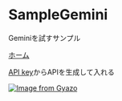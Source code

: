 # SampleGemini

Geminiを試すサンプル


[ホーム](https://makersuite.google.com/)


[API key](https://makersuite.google.com/app/apikey)からAPIを生成して入れる

[![Image from Gyazo](https://i.gyazo.com/8cb50e6767b676afe65e0ccf91b94fdc.png)](https://gyazo.com/8cb50e6767b676afe65e0ccf91b94fdc)